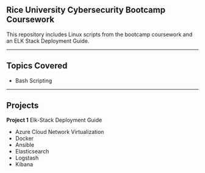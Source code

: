 Rice University Cybersecurity Bootcamp Coursework
---

This repository includes Linux scripts from the bootcamp coursework and an ELK Stack Deployment Guide. 

---
Topics Covered
---
- Bash Scripting
---
Projects
---
**Project 1**
Elk-Stack Deployment Guide
- Azure Cloud Network Virtualization
- Docker
- Ansible
- Elasticsearch
- Logstash
- Kibana
